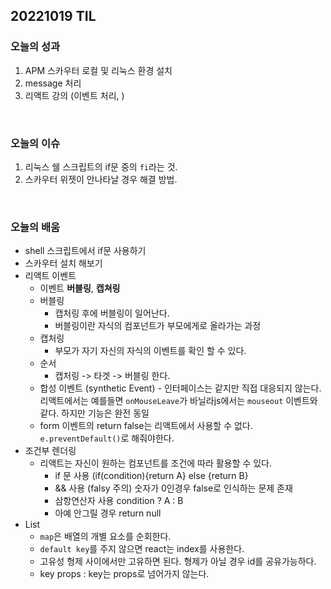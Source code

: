 ## 20221019 TIL
### 오늘의 성과
1. APM 스카우터 로컬 및 리눅스 환경 설치
2. message 처리
3. 리액트 강의 (이벤트 처리, )
<br/>

### 오늘의 이슈
1. 리눅스 쉘 스크립트의 if문 중의 `fi`라는 것. 
2. 스카우터 위젯이 안나타날 경우 해결 방법.
<br/>

### 오늘의 배움
+ shell 스크립트에서 if문 사용하기
+ 스카우터 설치 해보기
+ 리액트 이벤트
   - 이벤트 **버블링**, **캡쳐링**
    - 버블링
      - 캡처링 후에 버블링이 일어난다. 
      - 버블링이란 자식의 컴포넌트가 부모에게로 올라가는 과정
    - 캡처링
      - 부모가 자기 자신의 자식의 이벤트를 확인 할 수 있다.
    - 순서
      - 캡처링 -> 타겟 -> 버블링 한다.
     - 합성 이벤트 (synthetic Event)
      - 인터페이스는 같지만 직접 대응되지 않는다. 리액트에서는 예를들면 `onMouseLeave`가 바닐라js에서는 `mouseout` 이벤트와 같다. 하지만 기능은 완전 동일
     - form 이벤트의 return false는 리액트에서 사용할 수 없다. `e.preventDefault()`로 해줘야한다.
+ 조건부 렌더링 
   - 리액트는 자신이 원하는 컴포넌트를 조건에 따라 활용할 수 있다. 
      - if 문 사용 (if(condition){return A} else {return B}
      - && 사용 (falsy 주의) 숫자가 0인경우 false로 인식하는 문제 존재
      - 삼항연산자 사용 condition ? A : B
      - 아예 안그릴 경우 return null
+ List
   - `map`은 배열의 개별 요소를 순회한다.
   - `default key`를 주지 않으면 react는 index를 사용한다.
   - 고유성 형제 사이에서만 고유하면 된다. 형제가 아닐 경우 id를 공유가능하다.
   - key props : key는 props로 넘어가지 않는다.
</br>
